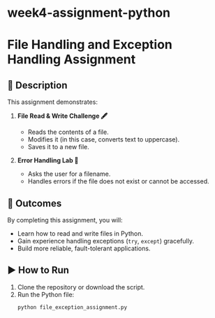 # week4-assignment-python

# File Handling and Exception Handling Assignment

## 📖 Description
This assignment demonstrates:
1. **File Read & Write Challenge 🖋️**
   - Reads the contents of a file.
   - Modifies it (in this case, converts text to uppercase).
   - Saves it to a new file.

2. **Error Handling Lab 🧪**
   - Asks the user for a filename.
   - Handles errors if the file does not exist or cannot be accessed.

## 🎯 Outcomes
By completing this assignment, you will:
- Learn how to read and write files in Python.
- Gain experience handling exceptions (`try`, `except`) gracefully.
- Build more reliable, fault-tolerant applications.

## ▶️ How to Run
1. Clone the repository or download the script.
2. Run the Python file:
   ```bash
   python file_exception_assignment.py
